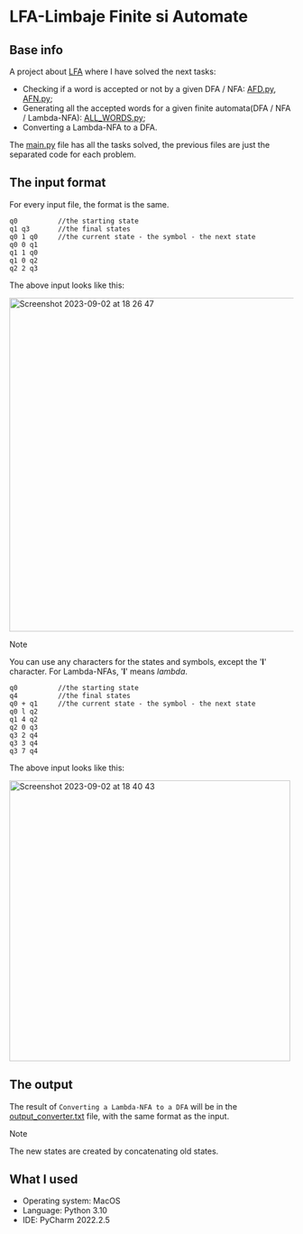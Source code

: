# LFA-Limbaje Finite si Automate

## Base info
A project about [LFA](https://www.geeksforgeeks.org/introduction-of-finite-automata/) where I have solved the next tasks:
- Checking if a word is accepted or not by a given DFA / NFA: [AFD.py](AFD.py), [AFN.py](AFN.py);
- Generating all the accepted words for a given finite automata(DFA / NFA / Lambda-NFA): [ALL_WORDS.py](ALL_WORDS.py);
- Converting a Lambda-NFA to a DFA.

The [main.py](main.py) file has all the tasks solved, the previous files are just the separated code for each problem.

## The input format

For every input file, the format is the same.

```
q0          //the starting state
q1 q3       //the final states
q0 1 q0     //the current state - the symbol - the next state  
q0 0 q1
q1 1 q0
q1 0 q2
q2 2 q3     
```
The above input looks like this:

<img width="592" alt="Screenshot 2023-09-02 at 18 26 47" src="https://github.com/TaviF24/LFA-project/assets/118764142/d92b0eb5-b15f-43bf-b054-ba99efb9c1b3">


>[!NOTE]
>You can use any characters for the states and symbols, except the '**l**' character.
>For Lambda-NFAs, '**l**' means *lambda*.


```
q0          //the starting state
q4          //the final states
q0 + q1     //the current state - the symbol - the next state  
q0 l q2
q1 4 q2
q2 0 q3
q3 2 q4
q3 3 q4
q3 7 q4   
```
The above input looks like this:

<img width="498" alt="Screenshot 2023-09-02 at 18 40 43" src="https://github.com/TaviF24/LFA-project/assets/118764142/827f6ad9-ad94-46f2-9acf-b7e97077dab9">

## The output

The result of ```Converting a Lambda-NFA to a DFA``` will be in the [output_converter.txt](output_converter.txt) file, with the same format as the input.

>[!NOTE]
>The new states are created by concatenating old states.

## What I used
- Operating system: MacOS
- Language: Python 3.10
- IDE: PyCharm 2022.2.5





